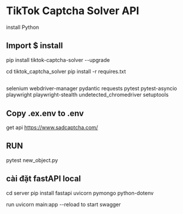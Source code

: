 # TikTok Captcha Solver API
install Python
## Import $ install
pip install tiktok-captcha-solver --upgrade

cd tiktok_captcha_solver
pip install -r requires.txt

## ################################

selenium
webdriver-manager
pydantic
requests
pytest
pytest-asyncio
playwright
playwright-stealth
undetected_chromedriver
setuptools

## Copy .ex.env to .env
get api https://www.sadcaptcha.com/

## RUN

pytest new_object.py

## cài đặt fastAPI local
cd server
pip install fastapi uvicorn pymongo python-dotenv

run uvicorn main:app --reload to start swagger
